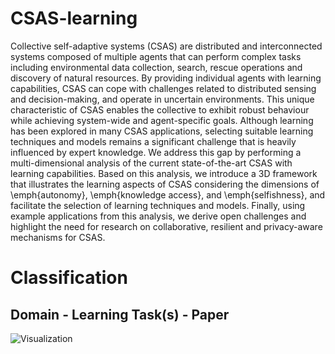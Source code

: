 # CSAS-learning
Collective self-adaptive systems (CSAS) are distributed and interconnected systems composed of multiple agents that can perform complex tasks including environmental data collection, search, rescue operations and discovery of natural resources. By providing individual agents with learning capabilities, CSAS can cope with challenges related to distributed sensing and decision-making, and operate in uncertain environments. This unique characteristic of CSAS enables the collective to exhibit robust behaviour while achieving system-wide and agent-specific goals. Although learning has been explored in many CSAS applications, selecting suitable learning techniques and models remains a significant challenge that is heavily influenced by expert knowledge. We address this gap by performing a multi-dimensional analysis of the current state-of-the-art CSAS with learning capabilities. Based on this analysis, we introduce a 3D framework that illustrates the learning aspects of CSAS considering the dimensions of \emph{autonomy}, \emph{knowledge access}, and \emph{selfishness}, and facilitate the selection of learning techniques and models. Finally, using example applications from this analysis, we derive open challenges and highlight the need for research on collaborative, resilient and privacy-aware mechanisms for CSAS. 

# Classification
## Domain - Learning Task(s) - Paper
![Visualization](https://i.imgur.com/nJDosN8.png)
